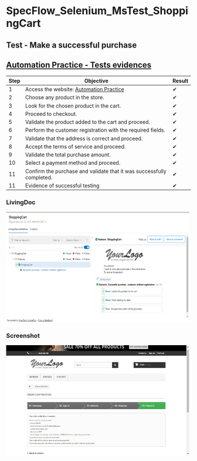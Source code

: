 # SpecFlow_Selenium_MsTest_ShoppingCart

## Test - Make a successful purchase


## [Automation Practice - Tests evidences](https://gracetorresleite.github.io/SpecFlow_Selenium_MsTest_ShoppingCart/LivingDoc/LivingDoc.html)



| Step    | Objective                                                                               | Result  |
| ------- | -------------------------------------------------------------------------------------   | --------|
|    1    | Access the website: [Automation Practice](http://automationpractice.com/index.php?)      |   ✔    |
|    2    | Choose any product in the store.                                                         |   ✔    |
|    3    | Look for the chosen product in the cart.                                                 |   ✔    |
|    4    | Proceed to checkout.                                                                     |   ✔    |
|    5    | Validate the product added to the cart and proceed.                                      |   ✔    |
|    6    | Perform the customer registration with the required fields.                              |   ✔    |
|    7    | Validate that the address is correct and proceed.                                        |   ✔    |
|    8    | Accept the terms of service and proceed.                                                 |   ✔    |
|    9    | Validate the total purchase amount.                                                      |   ✔    |
|   10    | Select a payment method and proceed.                                                     |   ✔    |
|   11    | Confirm the purchase and validate that it was successfully completed.                    |   ✔    |
|   11    | Evidence of successful testing                                                           |   ✔    |


### LivingDoc

<img src="/img/livingDoc.png" width="500" height="300">


### Screenshot

<img src="/screenshot/Image_1.png" width="500" height="300">
